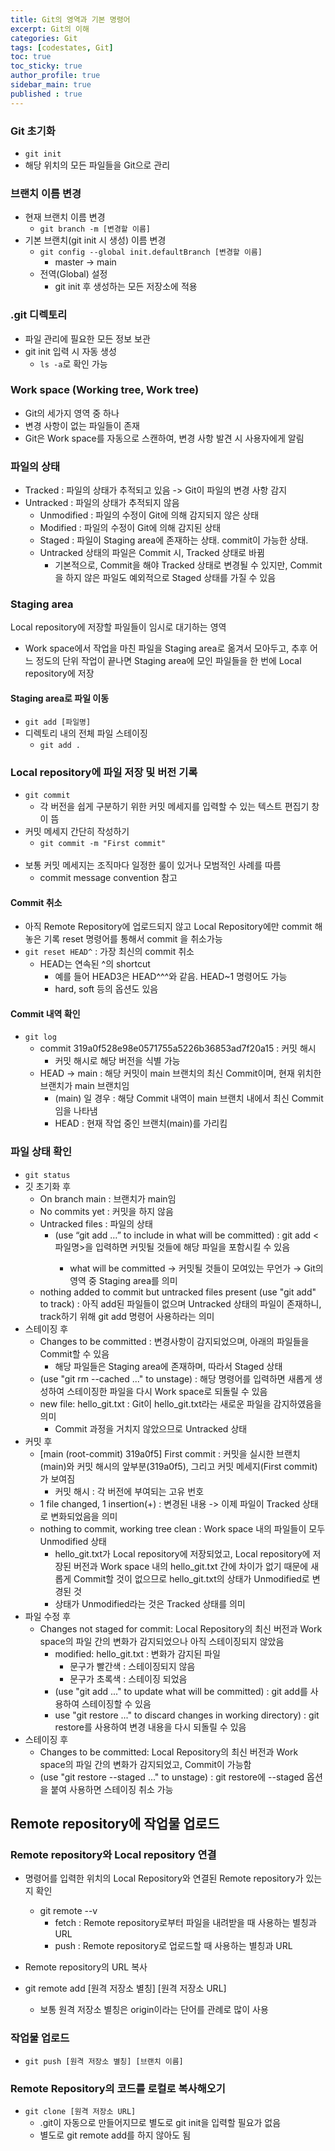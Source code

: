 ```yaml
---
title: Git의 영역과 기본 명령어
excerpt: Git의 이해
categories: Git
tags: [codestates, Git]
toc: true
toc_sticky: true
author_profile: true
sidebar_main: true
published : true
---
```

### Git 초기화
- ```git init```
- 해당 위치의 모든 파일들을 Git으로 관리

### 브랜치 이름 변경
- 현재 브랜치 이름 변경
  - ```git branch -m [변경할 이름]```
- 기본 브랜치(git init 시 생성) 이름 변경
  - ```git config --global init.defaultBranch [변경할 이름]```
    - master -> main
  - 전역(Global) 설정
    - git init 후 생성하는 모든 저장소에 적용

### .git 디렉토리
- 파일 관리에 필요한 모든 정보 보관
- git init 입력 시 자동 생성
  - ```ls -a```로 확인 가능

### Work space (Working tree, Work tree)
- Git의 세가지 영역 중 하나
- 변경 사항이 없는 파일들이 존재
- Git은 Work space를 자동으로 스캔하여, 변경 사항 발견 시 사용자에게 알림

### 파일의 상태
- Tracked : 파일의 상태가 추적되고 있음 -> Git이 파일의 변경 사항 감지
- Untracked : 파일의 상태가 추적되지 않음
  - Unmodified : 파일의 수정이 Git에 의해 감지되지 않은 상태
  - Modified : 파일의 수정이 Git에 의해 감지된 상태
  - Staged : 파일이 Staging area에 존재하는 상태. commit이 가능한 상태.
  - Untracked 상태의 파일은 Commit 시, Tracked 상태로 바뀜
    - 기본적으로, Commit을 해야 Tracked 상태로 변경될 수 있지만, Commit을 하지 않은 파일도 예외적으로 Staged 상태를 가질 수 있음

### Staging area
Local repository에 저장할 파일들이 임시로 대기하는 영역
- Work space에서 작업을 마친 파일을 Staging area로 옮겨서 모아두고, 추후 어느 정도의 단위 작업이 끝나면 Staging area에 모인 파일들을 한 번에 Local repository에 저장

#### Staging area로 파일 이동
- ```git add [파일명]``` 
- 디렉토리 내의 전체 파일 스테이징
  - ```git add .```

### Local repository에 파일 저장 및 버전 기록 
- ```git commit```
  - 각 버전을 쉽게 구분하기 위한 커밋 메세지를 입력할 수 있는 텍스트 편집기 창이 뜸
- 커밋 메세지 간단히 작성하기
  - ```git commit -m "First commit"```
  <br>
- 보통 커밋 메세지는 조직마다 일정한 룰이 있거나 모범적인 사례를 따름
  - commit message convention 참고

#### Commit 취소
- 아직 Remote Repository에 업로드되지 않고 Local Repository에만 commit 해 놓은 기록 reset 명령어를 통해서 commit 을 취소가능
- ```git reset HEAD^``` : 가장 최신의 commit 취소
  - HEAD는 연속된 ^의 shortcut
    - 예를 들어 HEAD3은 HEAD^^^와 같음. HEAD~1 명령어도 가능
    - hard, soft 등의 옵션도 있음

#### Commit 내역 확인
- ```git log```
  - commit 319a0f528e98e0571755a5226b36853ad7f20a15 : 커밋 해시
    - 커밋 해시로 해당 버전을 식별 가능
  - HEAD -> main : 해당 커밋이 main 브랜치의 최신 Commit이며, 현재 위치한 브랜치가 main 브랜치임
    - (main) 일 경우 : 해당 Commit 내역이 main 브랜치 내에서 최신 Commit임을 나타냄
    - HEAD : 현재 작업 중인 브랜치(main)를 가리킴

### 파일 상태 확인
- ``` git status ```
- 깃 초기화 후
  - On branch main : 브랜치가 main임
  - No commits yet : 커밋을 하지 않음
  - Untracked files :  파일의 상태 
    - (use “git add <file>…” to include in what will be committed) : git add <파일명>을 입력하면 커밋될 것들에 해당 파일을 포함시킬 수 있음
      - what will be committed → 커밋될 것들이 모여있는 무언가 → Git의 영역 중 Staging area를 의미
  - nothing added to commit but untracked files present (use "git add" to track) : 아직 add된 파일들이 없으며 Untracked 상태의 파일이 존재하니, track하기 위해 git add 명령어 사용하라는 의미
- 스테이징 후
  - Changes to be committed : 변경사항이 감지되었으며, 아래의 파일들을 Commit할 수 있음
    - 해당 파일들은 Staging area에 존재하며, 따라서 Staged 상태
  - (use "git rm --cached <file>..." to unstage) : 
해당 명령어를 입력하면 새롭게 생성하여 스테이징한 파일을 다시 Work space로 되돌릴 수 있음
  - new file: hello_git.txt : Git이 hello_git.txt라는 새로운 파일을 감지하였음을 의미
    - Commit 과정을 거치지 않았으므로 Untracked 상태
- 커밋 후
  - [main (root-commit) 319a0f5] First commit : 커밋을 실시한 브랜치(main)와 커밋 해시의 앞부분(319a0f5), 그리고 커밋 메세지(First commit)가 보여짐
    - 커밋 해시 : 각 버전에 부여되는 고유 번호
  - 1 file changed, 1 insertion(+) : 변경된 내용 -> 이제 파일이 Tracked 상태로 변화되었음을 의미
  - nothing to commit, working tree clean : Work space 내의 파일들이 모두 Unmodified 상태
    - hello_git.txt가 Local repository에 저장되었고, Local repository에 저장된 버전과 Work space 내의 hello_git.txt 간에 차이가 없기 때문에 새롭게 Commit할 것이 없으므로 hello_git.txt의 상태가 Unmodified로 변경된 것
    - 상태가 Unmodified라는 것은 Tracked 상태를 의미
- 파일 수정 후
  - Changes not staged for commit: Local Repository의 최신 버전과 Work space의 파일 간의 변화가 감지되었으나 아직 스테이징되지 않았음
    - modified: hello_git.txt : 변화가 감지된 파일
      - 문구가 빨간색 : 스테이징되지 않음
      - 문구가 초록색 : 스테이징 되었음
    - (use "git add <file>..." to update what will be committed) : git add를 사용하여 스테이징할 수 있음
    - use "git restore <file>..." to discard changes in working directory) : git restore를 사용하여 변경 내용을 다시 되돌릴 수 있음
- 스테이징 후
  - Changes to be committed: Local Repository의 최신 버전과 Work space의 파일 간의 변화가 감지되었고, Commit이 가능함
  - (use "git restore --staged <file>..." to unstage) : git restore에 --staged 옵션을 붙여 사용하면 스테이징 취소 가능


## Remote repository에 작업물 업로드

### Remote repository와 Local repository 연결
- 명령어를 입력한 위치의 Local Repository와 연결된 Remote repository가 있는지 확인 
  - git remote --v
    - fetch : Remote repository로부터 파일을 내려받을 때 사용하는 별칭과 URL
    - push : Remote repository로 업로드할 때 사용하는 별칭과 URL

- Remote repository의 URL 복사  
- git remote add [원격 저장소 별칭] [원격 저장소 URL]
  - 보통 원격 저장소 별칭은 origin이라는 단어를 관례로 많이 사용

### 작업물 업로드
- ```git push [원격 저장소 별칭] [브랜치 이름]```

### Remote Repository의 코드를 로컬로 복사해오기 
- ```git clone [원격 저장소 URL]```
  - .git이 자동으로 만들어지므로 별도로 git init을 입력할 필요가 없음
  - 별도로 git remote add를 하지 않아도 됨

